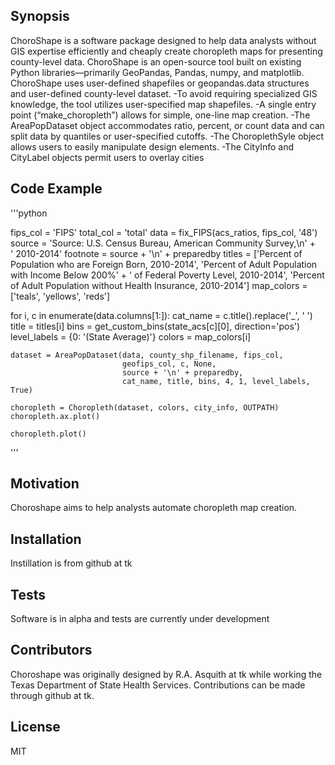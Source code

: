 ## Synopsis

ChoroShape is a software package designed to help data analysts without GIS expertise efficiently and cheaply create choropleth maps for presenting county-level data. ChoroShape is an open-source tool built on existing Python libraries—primarily GeoPandas, Pandas, numpy, and matplotlib. ChoroShape uses user-defined shapefiles or geopandas.data structures and user-defined county-level dataset. 
-To avoid requiring specialized GIS knowledge, the tool utilizes user-specified map shapefiles.
-A single entry point (“make_choropleth”) allows for simple, one-line map creation.
-The AreaPopDataset object accommodates ratio, percent, or count data and can split data by quantiles or user-specified cutoffs.
-The ChoroplethSyle object allows users to easily manipulate design elements.
-The CityInfo and CityLabel objects permit users to overlay cities 


## Code Example

'''python

fips_col = 'FIPS'
total_col = 'total'
data = fix_FIPS(acs_ratios, fips_col, '48')
source = 'Source: U.S. Census Bureau, American Community Survey,\n' +\
         '           2010-2014'
footnote = source + '\n' + preparedby
titles = ['Percent of Population who are Foreign Born, 2010-2014',
          'Percent of Adult Population with Income Below 200%' +
          ' of Federal Poverty Level, 2010-2014',
          'Percent of Adult Population without Health Insurance, 2010-2014']
map_colors = ['teals', 'yellows', 'reds']

for i, c in enumerate(data.columns[1:]):
    cat_name = c.title().replace('_', ' ')
    title = titles[i]
    bins = get_custom_bins(state_acs[c][0], direction='pos')
    level_labels = {0: '(State Average)'}
    colors = map_colors[i]

    dataset = AreaPopDataset(data, county_shp_filename, fips_col,
                             geofips_col, c, None,
                             source + '\n' + preparedby,
                             cat_name, title, bins, 4, 1, level_labels, True)

    choropleth = Choropleth(dataset, colors, city_info, OUTPATH)
    choropleth.ax.plot()

    choropleth.plot()

'''

## Motivation

Choroshape aims to help analysts automate choropleth map creation.

## Installation

Instillation is from github at tk


## Tests

Software is in alpha and tests are currently under development

## Contributors

Choroshape was originally designed by R.A. Asquith at tk while working the Texas Department of State Health Services. Contributions can be made through github at tk.

## License

MIT
